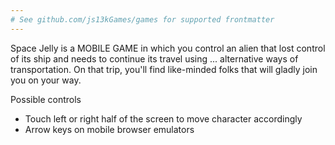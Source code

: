 ```yaml
---
# See github.com/js13kGames/games for supported frontmatter
---
```

Space Jelly is a MOBILE GAME in which you control an alien that lost control of its ship and needs to continue its travel using ... alternative ways of transportation.
On that trip, you'll find like-minded folks that will gladly join you on your way.

Possible controls
- Touch left or right half of the screen to move character accordingly
- Arrow keys on mobile browser emulators